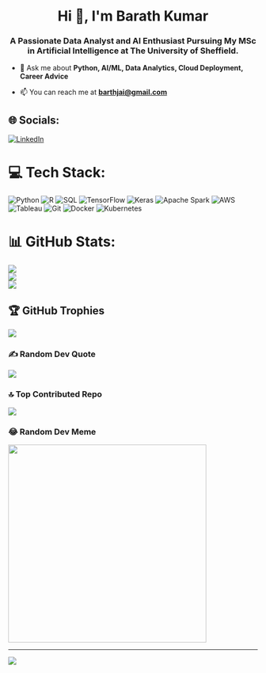 

<h1 align="center">Hi 👋, I'm Barath Kumar</h1>
<h3 align="center">A Passionate Data Analyst and AI Enthusiast Pursuing My MSc in Artificial Intelligence at The University of Sheffield.</h3>

- 💬 Ask me about **Python, AI/ML, Data Analytics, Cloud Deployment, Career Advice**

- 📫 You can reach me at **barthjai@gmail.com**

## 🌐 Socials:
[![LinkedIn](https://img.shields.io/badge/LinkedIn-%230077B5.svg?logo=linkedin&logoColor=white)](https://linkedin.com/in/hari-haran-k-35943b208/)

# 💻 Tech Stack:
![Python](https://img.shields.io/badge/python-3670A0?style=plastic&logo=python&logoColor=ffdd54) ![R](https://img.shields.io/badge/r-%23276DC3.svg?style=plastic&logo=r&logoColor=white) ![SQL](https://img.shields.io/badge/sql-%2300f.svg?style=plastic&logo=sql&logoColor=white) ![TensorFlow](https://img.shields.io/badge/tensorflow-%23FF6F00.svg?style=plastic&logo=tensorflow&logoColor=white) ![Keras](https://img.shields.io/badge/keras-%23D00000.svg?style=plastic&logo=keras&logoColor=white) ![Apache Spark](https://img.shields.io/badge/spark-%23E25A1C.svg?style=plastic&logo=apachespark&logoColor=white) ![AWS](https://img.shields.io/badge/aws-%23232F3E.svg?style=plastic&logo=amazonaws&logoColor=white) ![Tableau](https://img.shields.io/badge/tableau-%23E97627.svg?style=plastic&logo=tableau&logoColor=white) ![Git](https://img.shields.io/badge/git-%23F05033.svg?style=plastic&logo=git&logoColor=white) ![Docker](https://img.shields.io/badge/docker-%230db7ed.svg?style=plastic&logo=docker&logoColor=white) ![Kubernetes](https://img.shields.io/badge/kubernetes-%23326ce5.svg?style=plastic&logo=kubernetes&logoColor=white)

# 📊 GitHub Stats:
![](https://github-readme-stats.vercel.app/api?username=BarathKumar&theme=dark&hide_border=false&include_all_commits=false&count_private=true)<br/>
![](https://github-readme-streak-stats.herokuapp.com/?user=BarathKumar&theme=dark&hide_border=false)<br/>
![](https://github-readme-stats.vercel.app/api/top-langs/?username=BarathKumar&theme=dark&hide_border=false&include_all_commits=false&count_private=true&layout=compact)

## 🏆 GitHub Trophies
![](https://github-profile-trophy.vercel.app/?username=BarathKumar&theme=radical&no-frame=false&no-bg=true&margin-w=4)

### ✍️ Random Dev Quote
![](https://quotes-github-readme.vercel.app/api?type=horizontal&theme=light)

### 🔝 Top Contributed Repo
![](https://github-contributor-stats.vercel.app/api?username=BarathKumar&limit=5&theme=dark&combine_all_yearly_contributions=true)

### 😂 Random Dev Meme
<img src='https://randommeme-five.vercel.app/' style="height: 400px;"/>

---
[![](https://visitcount.itsvg.in/api?id=BarathKumar&icon=5&color=12)](https://visitcount.itsvg.in)

<!-- Proudly created with GPRM ( https://gprm.itsvg.in ) -->

